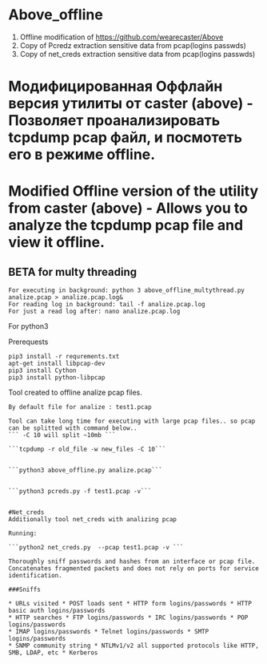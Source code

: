 # Above_offline
1) Offline modification of https://github.com/wearecaster/Above
2) Copy of Pcredz extraction sensitive data from pcap(logins passwds)
3) Copy of net_creds extraction sensitive data from pcap(logins passwds)


# Модифицированная Оффлайн версия утилиты от caster (above) - Позволяет проанализировать tcpdump pcap файл, и посмотеть его в режиме offline.

# Modified Offline version of the utility from caster (above) - Allows you to analyze the tcpdump pcap file and view it offline.

## BETA for multy threading
```
For executing in background: python 3 above_offline_multythread.py analize.pcap > analize.pcap.log&
For reading log in background: tail -f analize.pcap.log
For just a read log after: nano analize.pcap.log
```

For python3 

Prerequests
```
pip3 install -r requrements.txt
apt-get install libpcap-dev
pip3 install Cython
pip3 install python-libpcap
```

Tool created to offline analize pcap files.
```Executing:
By default file for analize : test1.pcap

Tool can take long time for executing with large pcap files.. so pcap can be splitted with command below.. 
``` -C 10 will split ~10mb ```

```tcpdump -r old_file -w new_files -C 10```


```python3 above_offline.py analize.pcap```


```python3 pcreds.py -f test1.pcap -v```


#Net_creds
Additionally tool net_creds with analizing pcap

Running:

```python2 net_creds.py  --pcap test1.pcap -v ```

Thoroughly sniff passwords and hashes from an interface or pcap file. 
Concatenates fragmented packets and does not rely on ports for service 
identification. 

###Sniffs

* URLs visited * POST loads sent * HTTP form logins/passwords * HTTP basic auth logins/passwords
* HTTP searches * FTP logins/passwords * IRC logins/passwords * POP logins/passwords
* IMAP logins/passwords * Telnet logins/passwords * SMTP logins/passwords
* SNMP community string * NTLMv1/v2 all supported protocols like HTTP, SMB, LDAP, etc * Kerberos

